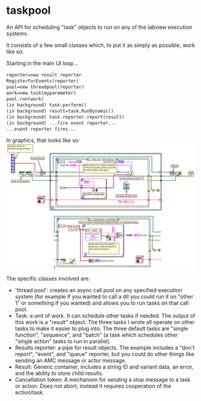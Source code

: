 # taskpool

An API for scheduling "task" objects to run on any of the labview execution systems.

It consists of a few small classes which, to put it as simply as possible, work like so:

Starting in the main UI loop...
```
reporter=new result reporter
RegisterForEvents(reporter)
pool=new threadpool(reporter)
work=new task(myparameter)
pool.run(work)
(in background) task.perform()
(in background) result=task.RunDynamic()
(in background) task.reporter.report(result)
(in background) ...fire event reporter...
...event reporter fires...
```

In graphics, that looks like so:
![Simple example](readmeimg.png)

The specific classes involved are:
- 'thread pool': creates an async call pool on any specified execution system (for example if you wanted to call a dll you could run it on "other 1" or something if you wanted) and allows you to run tasks on that call pool.
- Task: a unit of work. It can schedule other tasks if needed. The output of this work is a "result" object. The three tasks I wrote all operate on other tasks to make it easier to plug into. The three default tasks are "single function", "sequence", and "batch" (a task which schedules other "single action" tasks to run in parallel).
- Results reporter: a pipe for result objects. The example includes a "don't report", "event", and "queue" reporter, but you could do other things like sending an AMC message or actor message.
- Result: Generic container, includes a string ID and variant data, an error, and the ability to store child results.
- Cancellation token: A mechanism for sending a stop message to a task or action. Does not abort, instead it requires cooperation of the action/task.
